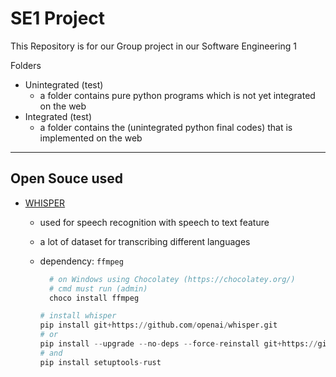 # SE1 Project

This Repository is for our Group project in our Software Engineering 1

Folders

- Unintegrated (test)
  - a folder contains pure python programs which is not yet integrated on the web
- Integrated (test)
  - a folder contains the (unintegrated python final codes) that is implemented on the web

---

## Open Souce used

- [WHISPER](<https://github.com/openai/whisper>)

  - used for speech recognition with speech to text feature
  - a lot of dataset for transcribing different languages
  - dependency: `ffmpeg`

    ```py
      # on Windows using Chocolatey (https://chocolatey.org/)
      # cmd must run (admin)
      choco install ffmpeg
    ```

    ```py
    # install whisper
    pip install git+https://github.com/openai/whisper.git 
    # or 
    pip install --upgrade --no-deps --force-reinstall git+https://github.com/openai/whisper.git
    # and
    pip install setuptools-rust
    ```
